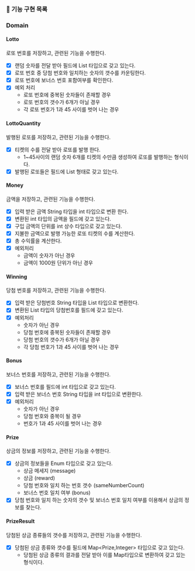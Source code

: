 ### 🎯 기능 구현 목록

### Domain

#### Lotto

로또 번호를 저장하고, 관련된 기능을 수행한다.

- [X] 랜덤 숫자를 전달 받아 필드에 List<Integer> 타입으로 갖고 있는다.
- [X] 로또 번호 중 당첨 번호와 일치하는 숫자의 갯수를 카운팅한다.
- [X] 로또 번호에 보너스 번호 포함여부를 확인한다.
- [X] 예외 처리
    - 로또 번호에 중복된 숫자들이 존재할 경우
    - 로또 번호의 갯수가 6개가 아닐 경우
    - 각 로또 번호가 1과 45 사이를 벗어 나는 경우

#### LottoQuantity

발행된 로또를 저장하고, 관련된 기능을 수행한다.

- [X] 티켓의 수를 전달 받아 로또를 발행 한다.
    - 1~45사이의 랜덤 숫자 6개를 티켓의 수만큼 생성하여 로또를 발행하는 형식이다.
- [X] 발행된 로또들은 필드에 List<Lotto> 형태로 갖고 있는다.

#### Money

금액을 저장하고, 관련된 기능을 수행한다.

- [X] 입력 받은 금액 String 타입을 int 타입으로 변환 한다.
- [X] 변환된 int 타입의 금액을 필드에 갖고 있는다.
- [X] 구입 금액의 단위를 int 상수 타입으로 갖고 있는다.
- [X] 지불한 금액으로 발행 가능한 로또 티켓의 수를 계산한다.
- [X] 총 수익률을 계산한다.
- [X] 예외처리
    - 금액이 숫자가 아닌 경우
    - 금액이 1000원 단위가 아닌 경우

#### Winning

당첨 번호를 저장하고, 관련된 기능을 수행한다.

- [X] 입력 받은 당첨번호 String 타입을 List<Integer> 타입으로 변환한다.
- [X] 변환된 List<Integer> 타입의 당첨번호를 필드에 갖고 있는다.
- [X] 예외처리
    - 숫자가 아닌 경우
    - 당첨 번호에 중복된 숫자들이 존재할 경우
    - 당첨 번호의 갯수가 6개가 아닐 경우
    - 각 당첨 번호가 1과 45 사이를 벗어 나는 경우

#### Bonus

보너스 번호를 저장하고, 관련된 기능을 수행한다.

- [X] 보너스 번호를 필드에 int 타입으로 갖고 있는다.
- [X] 입력 받은 보너스 번호 String 타입을 int 타입으로 변환한다.
- [X] 예외처리
    - 숫자가 아닌 경우
    - 당첨 번호와 중복이 될 경우
    - 번호가 1과 45 사이를 벗어 나는 경우

#### Prize

상금의 정보를 저장하고, 관련된 기능을 수행한다.

- [X] 상금의 정보들을 Enum 타입으로 갖고 있는다.
    - 상금 메세지 (message)
    - 상금 (reward)
    - 당첨 번호와 일치 하는 번호 갯수 (sameNumberCount)
    - 보너스 번호 일치 여부 (bonus)
- [X] 당첨 번호와 일치 하는 숫자의 갯수 및 보너스 번호 일치 여부를 이용해서 상금의 정보를 찾는다.

#### PrizeResult

당첨된 상금 종류들의 갯수를 저장하고, 관련된 기능을 수행한다.

- [X] 당첨된 상금 종류와 갯수를 필드에 Map<Prize,Integer> 타입으로 갖고 있는다.
    - 당첨된 상금 종류의 결과를 전달 받아 이를 Map타입으로 변환하여 갖고 있는 형식이다.


